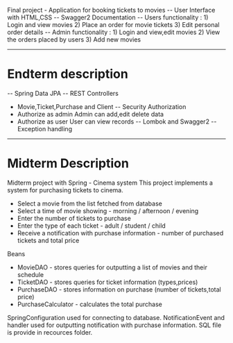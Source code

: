 Final project - Application for booking tickets to movies
-- User Interface with HTML,CSS
-- Swagger2 Documentation
-- Users functionality : 1) Login and view movies 2) Place an order for movie tickets 3) Edit personal order details 
-- Admin functionality : 1) Login and view,edit movies 2) View the orders placed by users 3) Add new movies

----------------------------------------------------------------------

# Endterm description
-- Spring Data JPA
-- REST Controllers 
- Movie,Ticket,Purchase and Client
-- Security Authorization
- Authorize as admin
Admin can add,edit delete data
- Authorize as user
User can view records
-- Lombok and Swagger2
-- Exception handling

----------------------------------------------------------------------
# Midterm Description 
Midterm project with Spring - Cinema system
 This project implements a system for purchasing tickets to cinema.
 
 - Select a movie from the list fetched from database 
 - Select a time of movie showing - morning / afternoon / evening
 - Enter the number of tickets to purchase
 - Enter the type of each ticket - adult / student / child
 - Receive a notification with purchase information - number of purchased tickets and total price
 
 Beans
 
- MovieDAO - stores queries for outputting a list of movies and their schedule
- TicketDAO - stores queries for ticket information (types,prices)
- PurchaseDAO - stores information on purchase (number of tickets,total price)
- PurchaseCalculator - calculates the total purchase

 SpringConfiguration used for connecting to database.
 NotificationEvent and handler used for outputting notification with purchase information.
 SQL file is provide in recources folder.
 
